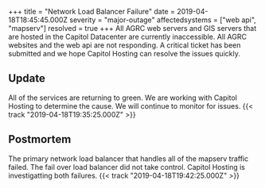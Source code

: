 +++
title = "Network Load Balancer Failure"
date = 2019-04-18T18:45:45.000Z
severity = "major-outage"
affectedsystems = ["web api", "mapserv"]
resolved = true
+++
All AGRC web servers and GIS servers that are hosted in the Capitol Datacenter are currently inaccessible. All AGRC websites and the web api are not responding. A critical ticket has been submitted and we hope Capitol Hosting can resolve the issues quickly.

## Update

All of the services are returning to green. We are working with Capitol Hosting to determine the cause. We will continue to monitor for issues. {{< track "2019-04-18T19:35:25.000Z" >}}

## Postmortem

The primary network load balancer that handles all of the mapserv traffic failed. The fail over load balancer did not take control. Capitol Hosting is investigatting both failures. {{< track "2019-04-18T19:42:25.000Z" >}}
